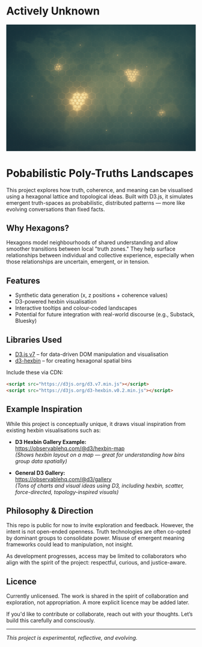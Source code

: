# Actively Unknown

![image of a glowing hexagonal lattice with clusters of hexagons grouped together](https://github.com/GreySkySpin/Actively-Unknown/blob/main/images/hex-bin-img.png?raw=true)

# Pobabilistic Poly-Truths Landscapes

This project explores how truth, coherence, and meaning can be visualised using a hexagonal lattice and topological ideas. Built with D3.js, it simulates emergent truth-spaces as probabilistic, distributed patterns — more like evolving conversations than fixed facts.

## Why Hexagons?

Hexagons model neighbourhoods of shared understanding and allow smoother transitions between local "truth zones." They help surface relationships between individual and collective experience, especially when those relationships are uncertain, emergent, or in tension.

## Features

- Synthetic data generation (x, z positions + coherence values)
- D3-powered hexbin visualisation
- Interactive tooltips and colour-coded landscapes
- Potential for future integration with real-world discourse (e.g., Substack, Bluesky)

## Libraries Used

- [D3.js v7](https://d3js.org/) – for data-driven DOM manipulation and visualisation  
- [d3-hexbin](https://github.com/d3/d3-hexbin) – for creating hexagonal spatial bins

Include these via CDN:

```html
<script src="https://d3js.org/d3.v7.min.js"></script>
<script src="https://d3js.org/d3-hexbin.v0.2.min.js"></script>
```

## Example Inspiration

While this project is conceptually unique, it draws visual inspiration from existing hexbin visualisations such as:

- **D3 Hexbin Gallery Example:**  
  https://observablehq.com/@d3/hexbin-map  
  *(Shows hexbin layout on a map — great for understanding how bins group data spatially)*

- **General D3 Gallery:**  
  https://observablehq.com/@d3/gallery  
  *(Tons of charts and visual ideas using D3, including hexbin, scatter, force-directed, topology-inspired visuals)*

## Philosophy & Direction

This repo is public for now to invite exploration and feedback. However, the intent is not open-ended openness. Truth technologies are often co-opted by dominant groups to consolidate power. Misuse of emergent meaning frameworks could lead to manipulation, not insight.

As development progresses, access may be limited to collaborators who align with the spirit of the project: respectful, curious, and justice-aware.

## Licence

Currently unlicensed. The work is shared in the spirit of collaboration and exploration, not appropriation. A more explicit licence may be added later.

If you'd like to contribute or collaborate, reach out with your thoughts. Let’s build this carefully and consciously.

---

*This project is experimental, reflective, and evolving.*
